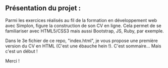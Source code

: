 ## Présentation du projet :  
  
Parmi les exercices réalisés au fil de la formation en développement web avec Simplon, figure la construction de son CV en ligne. Cela permet de se familiariser avec HTML5/CSS3 mais aussi Bootstrap, JS, Ruby, par exemple.  
  
Dans le 3e fichier de ce repo, "index.html", je vous propose une première version du CV en HTML (C'est une ébauche hein !). C'est sommaire... Mais c'est un début !  
  
Merci !
